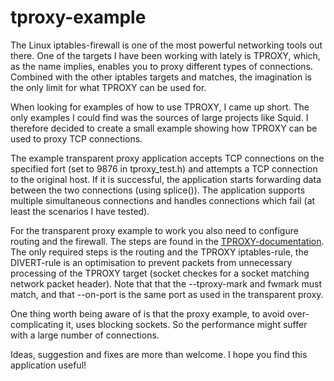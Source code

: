 tproxy-example
==============

The Linux iptables-firewall is one of the most powerful networking tools out
there. One of the targets I have been working with lately is TPROXY, which, as
the name implies, enables you to proxy different types of connections. Combined
with the other iptables targets and matches, the imagination is the only limit 
for what TPROXY can be used for.

When looking for examples of how to use TPROXY, I came up short. The only
examples I could find was the sources of large projects like Squid. I therefore
decided to create a small example showing how TPROXY can be used to proxy TCP
connections. 

The example transparent proxy application accepts TCP connections on the
specified fort (set to 9876 in tproxy\_test.h) and attempts a TCP connection to
the original host. If it is successful, the application starts forwarding data
between the two connections (using splice()). The application supports multiple
simultaneous connections and handles connections which fail (at least the
scenarios I have tested).

For the transparent proxy example to work you also need to configure routing and
the firewall.  The steps are found in the
[TPROXY-documentation](http://lxr.linux.no/linux+v3.10/Documentation/networking/tproxy.txt).
The only required steps is the routing and the TPROXY iptables-rule, the
DIVERT-rule is an optimisation to prevent packets from unnecessary processing of
the TPROXY target (socket checkes for a socket matching network packet header).
Note that that the --tproxy-mark and fwmark must match, and that --on-port is
the same port as used in the transparent proxy.

One thing worth being aware of is that the proxy example, to avoid
over-complicating it, uses blocking sockets. So the performance might suffer
with a large number of connections.

Ideas, suggestion and fixes are more than welcome. I hope you find this
application useful!
